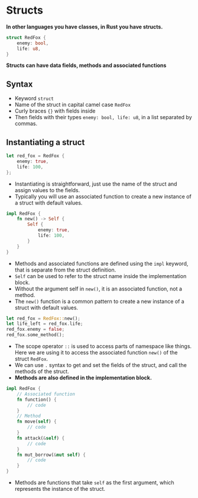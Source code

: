 # Structs

**In other languages you have classes, in Rust you have structs.**

```rust
struct RedFox {
    enemy: bool,
    life: u8,
}
```
**Structs can have data fields, methods and associated functions**

## Syntax
- Keyword `struct`
- Name of the struct in capital camel case `RedFox`
- Curly braces `{}` with fields inside
- Then fields with their types `enemy: bool, life: u8`, in a list separated by commas.

## Instantiating a struct
```rust
let red_fox = RedFox {
    enemy: true,
    life: 100,
};
```
- Instantiating is straightforward, just use the name of the struct and assign values to the fields.
- Typically you will use an associated function to create a new instance of a struct with default values.
```rust
impl RedFox {
    fn new() -> Self {
        Self {
            enemy: true,
            life: 100,
        }
    }
}
```
- Methods and associated functions are defined using the `impl` keyword, that is separate from the struct definition.
- `Self` can be used to refer to the struct name inside the implementation block.
- Without the argument self in `new()`, it is an associated function, not a method.
- The `new()` function is a common pattern to create a new instance of a struct with default values.
```rust
let red_fox = RedFox::new();
let life_left = red_fox.life;
red_fox.enemy = false;
red_fox.some_method();
```
- The scope operator `::` is used to access parts of namespace like things. Here we are using it to access the associated function `new()` of the struct `RedFox`.
- We can use `.` syntax to get and set the fields of the struct, and call the methods of the struct.
- **Methods are also defined in the implementation block.**
```rust
impl RedFox {
    // Associated function
    fn function() {
        // code
    }
    // Method
    fn move(self) {
        // code
    }
    fn attack(&self) {
        // code
    }
    fn mut_borrow(&mut self) {
        // code
    }
}
```
- Methods are functions that take `self` as the first argument, which represents the instance of the struct.
